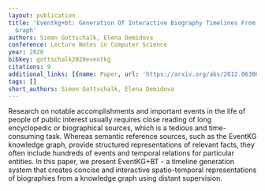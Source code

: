 ```yaml
---
layout: publication
title: 'Eventkg+bt: Generation Of Interactive Biography Timelines From A Knowledge
  Graph'
authors: Simon Gottschalk, Elena Demidova
conference: Lecture Notes in Computer Science
year: 2020
bibkey: gottschalk2020eventkg
citations: 9
additional_links: [{name: Paper, url: 'https://arxiv.org/abs/2012.06306'}]
tags: []
short_authors: Simon Gottschalk, Elena Demidova
---
```

Research on notable accomplishments and important events in the life of
people of public interest usually requires close reading of long encyclopedic
or biographical sources, which is a tedious and time-consuming task. Whereas
semantic reference sources, such as the EventKG knowledge graph, provide
structured representations of relevant facts, they often include hundreds of
events and temporal relations for particular entities. In this paper, we
present EventKG+BT - a timeline generation system that creates concise and
interactive spatio-temporal representations of biographies from a knowledge
graph using distant supervision.